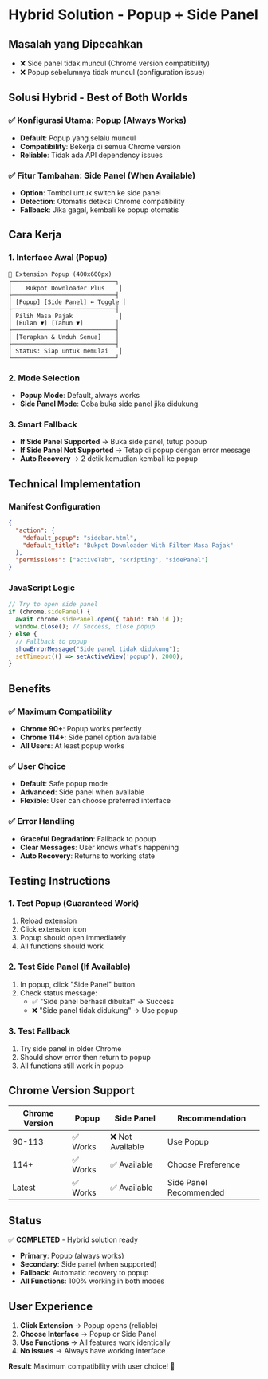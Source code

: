 # Hybrid Solution - Popup + Side Panel

## Masalah yang Dipecahkan
- ❌ Side panel tidak muncul (Chrome version compatibility)
- ❌ Popup sebelumnya tidak muncul (configuration issue)

## Solusi Hybrid - Best of Both Worlds

### ✅ Konfigurasi Utama: Popup (Always Works)
- **Default**: Popup yang selalu muncul
- **Compatibility**: Bekerja di semua Chrome version
- **Reliable**: Tidak ada API dependency issues

### ✅ Fitur Tambahan: Side Panel (When Available)
- **Option**: Tombol untuk switch ke side panel
- **Detection**: Otomatis deteksi Chrome compatibility
- **Fallback**: Jika gagal, kembali ke popup otomatis

## Cara Kerja

### 1. Interface Awal (Popup)
```
📱 Extension Popup (400x600px)
┌─────────────────────────────┐
│    Bukpot Downloader Plus    │
├─────────────────────────────┤
│ [Popup] [Side Panel] ← Toggle │
├─────────────────────────────┤
│ Pilih Masa Pajak             │
│ [Bulan ▼] [Tahun ▼]         │
├─────────────────────────────┤
│ [Terapkan & Unduh Semua]    │
├─────────────────────────────┤
│ Status: Siap untuk memulai   │
└─────────────────────────────┘
```

### 2. Mode Selection
- **Popup Mode**: Default, always works
- **Side Panel Mode**: Coba buka side panel jika didukung

### 3. Smart Fallback
- **If Side Panel Supported** → Buka side panel, tutup popup
- **If Side Panel Not Supported** → Tetap di popup dengan error message
- **Auto Recovery** → 2 detik kemudian kembali ke popup

## Technical Implementation

### Manifest Configuration
```json
{
  "action": {
    "default_popup": "sidebar.html",
    "default_title": "Bukpot Downloader With Filter Masa Pajak"
  },
  "permissions": ["activeTab", "scripting", "sidePanel"]
}
```

### JavaScript Logic
```javascript
// Try to open side panel
if (chrome.sidePanel) {
  await chrome.sidePanel.open({ tabId: tab.id });
  window.close(); // Success, close popup
} else {
  // Fallback to popup
  showErrorMessage("Side panel tidak didukung");
  setTimeout(() => setActiveView('popup'), 2000);
}
```

## Benefits

### ✅ Maximum Compatibility
- **Chrome 90+**: Popup works perfectly
- **Chrome 114+**: Side panel option available
- **All Users**: At least popup works

### ✅ User Choice
- **Default**: Safe popup mode
- **Advanced**: Side panel when available
- **Flexible**: User can choose preferred interface

### ✅ Error Handling
- **Graceful Degradation**: Fallback to popup
- **Clear Messages**: User knows what's happening
- **Auto Recovery**: Returns to working state

## Testing Instructions

### 1. Test Popup (Guaranteed Work)
1. Reload extension
2. Click extension icon
3. Popup should open immediately
4. All functions should work

### 2. Test Side Panel (If Available)
1. In popup, click "Side Panel" button
2. Check status message:
   - ✅ "Side panel berhasil dibuka!" → Success
   - ❌ "Side panel tidak didukung" → Use popup

### 3. Test Fallback
1. Try side panel in older Chrome
2. Should show error then return to popup
3. All functions still work in popup

## Chrome Version Support

| Chrome Version | Popup | Side Panel | Recommendation |
|----------------|-------|------------|----------------|
| 90-113 | ✅ Works | ❌ Not Available | Use Popup |
| 114+ | ✅ Works | ✅ Available | Choose Preference |
| Latest | ✅ Works | ✅ Available | Side Panel Recommended |

## Status

✅ **COMPLETED** - Hybrid solution ready
- **Primary**: Popup (always works)
- **Secondary**: Side panel (when supported)
- **Fallback**: Automatic recovery to popup
- **All Functions**: 100% working in both modes

## User Experience

1. **Click Extension** → Popup opens (reliable)
2. **Choose Interface** → Popup or Side Panel
3. **Use Functions** → All features work identically
4. **No Issues** → Always have working interface

**Result**: Maximum compatibility with user choice! 🚀
